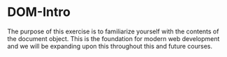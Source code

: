 # DOM-Intro
The purpose of this exercise is to familiarize yourself with the contents of the document object. This is the foundation for modern web development and we will be expanding upon this throughout this and future courses.
